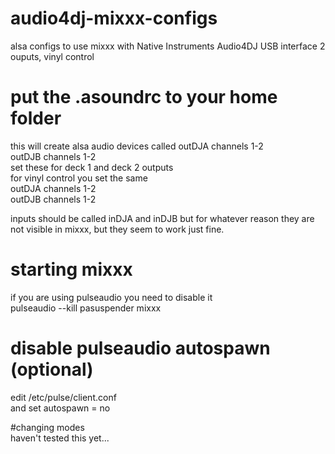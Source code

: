 # audio4dj-mixxx-configs
alsa configs to use mixxx with Native Instruments Audio4DJ USB interface 2 ouputs, vinyl control

# put the .asoundrc to your home folder  
this will create alsa audio devices called 
outDJA channels 1-2  
outDJB channels 1-2  
set these for deck 1 and deck 2 outputs  
for vinyl control you set the same  
outDJA channels 1-2  
outDJB channels 1-2  

inputs should be called inDJA and inDJB but for whatever reason they are not visible in mixxx, but they seem to work just fine.  

# starting mixxx  
if you are using pulseaudio you need to disable it  
pulseaudio --kill
pasuspender mixxx

# disable pulseaudio autospawn (optional)
edit /etc/pulse/client.conf  
and set autospawn = no  

#changing modes  
haven't tested this yet...  

